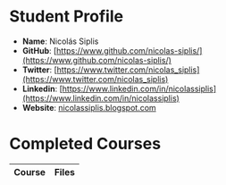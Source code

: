 # Student Profile

- **Name**: Nicolás Siplis
- **GitHub**: [https://www.github.com/nicolas-siplis/](https://www.github.com/nicolas-siplis/)
- **Twitter**: [https://www.twitter.com/nicolas_siplis](https://www.twitter.com/nicolas_siplis)
- **Linkedin**: [https://www.linkedin.com/in/nicolassiplis](https://www.linkedin.com/in/nicolassiplis)
- **Website**: [nicolassiplis.blogspot.com](nicolassiplis.blogspot.com)

# Completed Courses

Course|Files
:--|:--:
